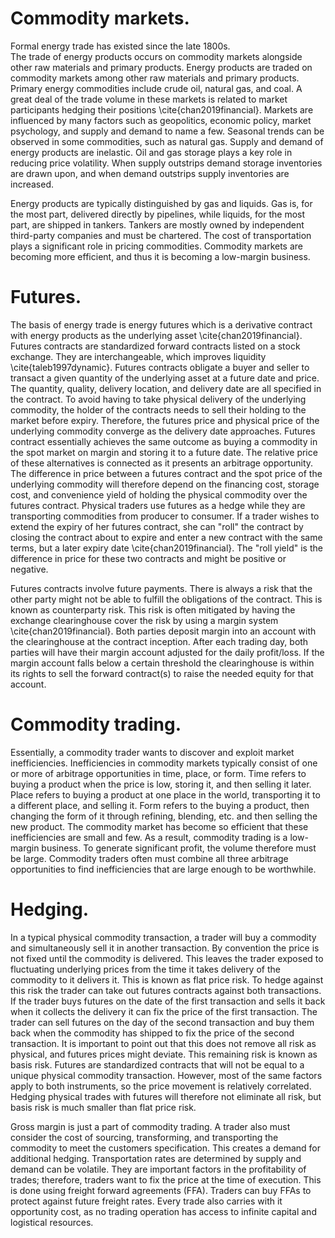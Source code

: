 # Commodity markets. 
Formal energy trade has existed since the late 1800s.  
The trade of energy products occurs on commodity markets alongside other raw materials and primary products. 
Energy products are traded on commodity markets among other raw materials and primary products.
Primary energy commodities include crude oil, natural gas, and coal. 
A great deal of the trade volume in these markets is related to market participants hedging their positions \cite{chan2019financial}. 
Markets are influenced by many factors such as geopolitics, economic policy, market psychology, and supply and demand to name a few.
Seasonal trends can be observed in some commodities, such as natural gas. 
Supply and demand of energy products are inelastic. 
Oil and gas storage plays a key role in reducing price volatility. When supply outstrips demand storage inventories are drawn upon, and when demand outstrips supply inventories are increased. 

Energy products are typically distinguished by gas and liquids. 
Gas is, for the most part, delivered directly by pipelines, while liquids, for the most part, are shipped in tankers. 
Tankers are mostly owned by independent third-party companies and must be chartered. 
The cost of transportation plays a significant role in pricing commodities. 
Commodity markets are becoming more efficient, and thus it is becoming a low-margin business. 

# Futures. 
The basis of energy trade is energy futures which is a derivative contract with energy products as the underlying asset \cite{chan2019financial}. 
Futures contracts are standardized forward contracts listed on a stock exchange. 
They are interchangeable, which improves liquidity \cite{taleb1997dynamic}. 
Futures contracts obligate a buyer and seller to transact a given quantity of the underlying asset at a future date and price. 
The quantity, quality, delivery location, and delivery date are all specified in the contract. 
To avoid having to take physical delivery of the underlying commodity, the holder of the contracts needs to sell their holding to the market before expiry. 
Therefore, the futures price and physical price of the underlying commodity converge as the delivery date approaches. 
Futures contract essentially achieves the same outcome as buying a commodity in the spot market on margin and storing it to a future date. 
The relative price of these alternatives is connected as it presents an arbitrage opportunity. 
The difference in price between a futures contract and the spot price of the underlying commodity will therefore depend on the financing cost, storage cost, and convenience yield of holding the physical commodity over the futures contract. 
Physical traders use futures as a hedge while they are transporting commodities from producer to consumer. 
If a trader wishes to extend the expiry of her futures contract, she can "roll" the contract by closing the contract about to expire and enter a new contract with the same terms, but a later expiry date \cite{chan2019financial}. 
The "roll yield" is the difference in price for these two contracts and might be positive or negative.  

Futures contracts involve future payments. There is always a risk that the other party might not be able to fulfill the obligations of the contract. 
This is known as counterparty risk. 
This risk is often mitigated by having the exchange clearinghouse cover the risk by using a margin system \cite{chan2019financial}. 
Both parties deposit margin into an account with the clearinghouse at the contract inception. 
After each trading day, both parties will have their margin account adjusted for the daily profit/loss. 
If the margin account falls below a certain threshold the clearinghouse is within its rights to sell the forward contract(s) to raise the needed equity for that account. 

# Commodity trading. 
Essentially, a commodity trader wants to discover and exploit market inefficiencies. 
Inefficiencies in commodity markets typically consist of one or more of arbitrage opportunities in time, place, or form.
Time refers to buying a product when the price is low, storing it, and then selling it later. 
Place refers to buying a product at one place in the world, transporting it to a different place, and selling it. 
Form refers to the buying a product, then changing the form of it through refining, blending, etc. and then selling the new product. 
The commodity market has become so efficient that these inefficiencies are small and few. As a result, commodity trading is a low-margin business. To generate significant profit, the volume therefore must be large. 
Commodity traders often must combine all three arbitrage opportunities to find inefficiencies that are large enough to be worthwhile. 

# Hedging. 
In a typical physical commodity transaction, a trader will buy a commodity and simultaneously sell it in another transaction. 
By convention the price is not fixed until the commodity is delivered. 
This leaves the trader exposed to fluctuating underlying prices from the time it takes delivery of the commodity to it delivers it. 
This is known as flat price risk. 
To hedge against this risk the trader can take out futures contracts against both transactions. 
If the trader buys futures on the date of the first transaction and sells it back when it collects the delivery it can fix the price of the first transaction. 
The trader can sell futures on the day of the second transaction and buy them back when the commodity has shipped to fix the price of the second transaction. 
It is important to point out that this does not remove all risk as physical, and futures prices might deviate. 
This remaining risk is known as basis risk. 
Futures are standardized contracts that will not be equal to a unique physical commodity transaction. 
However, most of the same factors apply to both instruments, so the price movement is relatively correlated. 
Hedging physical trades with futures will therefore not eliminate all risk, but basis risk is much smaller than flat price risk. 

Gross margin is just a part of commodity trading. A trader also must consider the cost of sourcing, transforming, and transporting the commodity to meet the customers specification. 
This creates a demand for additional hedging. 
Transportation rates are determined by supply and demand can be volatile. 
They are important factors in the profitability of trades; therefore, traders want to fix the price at the time of execution. 
This is done using freight forward agreements (FFA). Traders can buy FFAs to protect against future freight rates. 
Every trade also carries with it opportunity cost, as no trading operation has access to infinite capital and logistical resources. 
